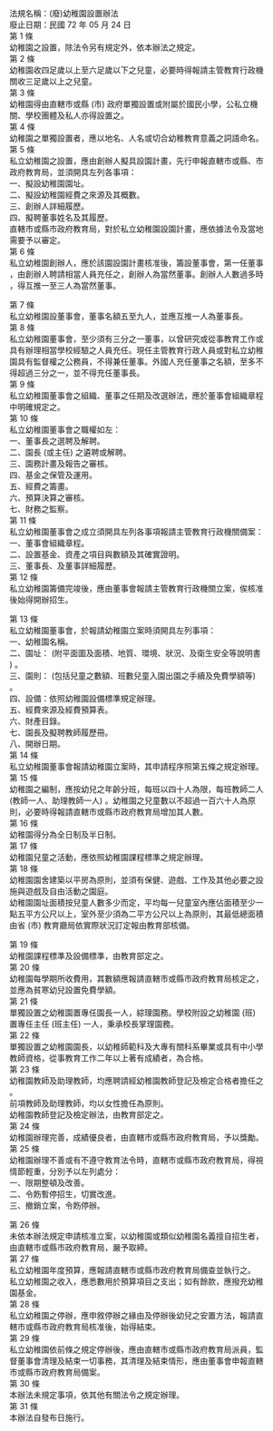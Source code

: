 法規名稱：(廢)幼稚園設置辦法  
廢止日期：民國 72 年 05 月 24 日  
第 1 條  
幼稚園之設置，除法令另有規定外，依本辦法之規定。  
第 2 條  
幼稚園收四足歲以上至六足歲以下之兒童，必要時得報請主管教育行政機  
關收三足歲以上之兒童。  
第 3 條  
幼稚園得由直轄市或縣 (市) 政府單獨設置或附屬於國民小學，公私立機  
關、學校團體及私人亦得設置之。  
第 4 條  
幼稚園之單獨設置者，應以地名、人名或切合幼稚教育意義之詞語命名。  
第 5 條  
私立幼稚園之設置，應由創辦人擬具設園計畫，先行申報直轄市或縣、市  
政府教育局，並須開具左列各事項：  
一、擬設幼稚園園址。  
二、擬設幼稚園經費之來源及其概數。  
三、創辦人詳細履歷。  
四、擬聘董事姓名及其履歷。  
直轄市或縣市政府教育局，對於私立幼稚園設園計畫，應依據法令及當地  
需要予以審定。  
第 6 條  
私立幼稚園創辦人，應於該園設園計畫核准後，籌設董事會，第一任董事  
，由創辦人聘請相當人員充任之，創辦人為當然董事。創辦人人數過多時  
，得互推一至三人為當然董事。  


第 7 條  
私立幼稚園設董事會，董事名額五至九人，並應互推一人為董事長。  
第 8 條  
私立幼稚園董事會，至少須有三分之一董事，以曾研究或從事教育工作或  
具有辦理相當學校經驗之人員充任。現任主管教育行政人員或對私立幼稚  
園具有監督權之公務員，不得兼任董事。外國人充任董事之名額，至多不  
得超過三分之一，並不得充任董事長。  
第 9 條  
私立幼稚園董事會之組織、董事之任期及改選辦法，應於董事會組織章程  
中明確規定之。  
第 10 條  
私立幼稚園董事會之職權如左：  
一、董事長之選聘及解聘。  
二、園長 (或主任) 之遴聘或解聘。  
三、園務計畫及報告之審核。  
四、基金之保管及運用。  
五、經費之籌畫。  
六、預算決算之審核。  
七、財務之監察。  
第 11 條  
私立幼稚園董事會之成立須開具左列各事項報請主管教育行政機關備案：  
一、董事會組織章程。  
二、設置基金、資產之項目與數額及其確實證明。  
三、董事長、及董事詳細履歷。  
第 12 條  
私立幼稚園籌備完竣後，應由董事會報請主管教育行政機關立案，俟核准  
後始得開辦招生。  


第 13 條  
私立幼稚園董事會，於報請幼稚園立案時須開具左列事項：  
一、幼稚園名稱。  
二、園址： (附平面圖及面積、地質、環境、狀況、及衛生安全等說明書  
) 。  
三、園則： (包括兒童之數額、班數兒童入園出園之手續及免費學額等)  
。  
四、設備：依照幼稚園設備標準規定辦理。  
五、經費來源及經費預算表。  
六、財產目錄。  
七、園長及擬聘教師履歷冊。  
八、開辦日期。  
第 14 條  
私立幼稚園董事會報請幼稚園立案時，其申請程序照第五條之規定辦理。  
第 15 條  
幼稚園之編制，應按幼兒之年齡分班，每班以四十人為限，每班教師二人  
(教師一人、助理教師一人) 。幼稚園之兒童數以不超過一百六十人為原  
則，必要時得報請直轄市或縣市政府教育局增加其人數。  
第 16 條  
幼稚園得分為全日制及半日制。  
第 17 條  
幼稚園兒童之活動，應依照幼稚園課程標準之規定辦理。  
第 18 條  
幼稚園園舍建築以平房為原則，並須有保健、遊戲、工作及其他必要之設  
施與遊戲及自由活動之園庭。  
幼稚園園址面積按兒童人數多少而定，平均每一兒童室內應佔面積至少一  
點五平方公尺以上，室外至少須為二平方公尺以上為原則，其最低總面積  
由省 (市) 教育廳局依實際狀況訂定報由教育部核備。  


第 19 條  
幼稚園課程標準及設備標準，由教育部定之。  
第 20 條  
幼稚園每學期所收費用，其數額應報請直轄市或縣市政府教育局核定之，  
並應為貧寒幼兒設置免費學額。  
第 21 條  
單獨設置之幼稚園置專任園長一人，綜理園務。學校附設之幼稚園 (班)  
置專任主任 (班主任) 一人，秉承校長掌理園務。  
第 22 條  
單獨設置之幼稚園園長，以幼稚師範科及大專有關科系畢業或具有中小學  
教師資格，從事教育工作二年以上著有成績者，為合格。  
第 23 條  
幼稚園教師及助理教師，均應聘請經幼稚園教師登記及檢定合格者擔任之  
。  
前項教師及助理教師，均以女性擔任為原則。  
幼稚園教師登記及檢定辦法，由教育部定之。  
第 24 條  
幼稚園辦理完善，成績優良者，由直轄市或縣市政府教育局，予以獎勵。  
第 25 條  
幼稚園辦理不善或有不遵守教育法令時，直轄市或縣市政府教育局，得視  
情節輕重，分別予以左列處分：  
一、限期整頓及改善。  
二、令飭暫停招生，切實改進。  
三、撤銷立案，令飭停辦。  


第 26 條  
未依本辦法規定申請核准立案，以幼稚園或類似幼稚園名義擅自招生者，  
由直轄市或縣市政府教育局，嚴予取締。  
第 27 條  
私立幼稚園年度預算，應報請直轄市或縣市政府教育局備查並執行之。  
私立幼稚園之收入，應悉數用於預算項目之支出；如有餘款，應撥充幼稚  
園基金。  
第 28 條  
私立幼稚園之停辦，應申敘停辦之緣由及停辦後幼兒之安置方法，報請直  
轄市或縣市政府教育局核准後，始得結束。  
第 29 條  
私立幼稚園依前條之規定停辦後，應由直轄市或縣市政府教育局派員，監  
督董事會清理及結束一切事務，其清理及結束情形，應由董事會申報直轄  
市或縣市政府教育局備案。  
第 30 條  
本辦法未規定事項，依其他有關法令之規定辦理。  
第 31 條  
本辦法自發布日施行。  


